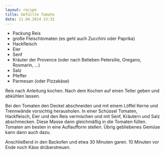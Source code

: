 ```yaml
---
layout: recipe
title: Gefüllte Tomate
date: 11.04.2014 23:32
---
```


* Packung Reis
* große Fleischtomaten (es geht auch Zucchini oder Paprika)
* Hackfleisch
* Eier
* Senf
* Kräuter der Provence (oder nach Belieben Petersilie, Oregano, Rosmarin, …)
* Salz
* Pfeffer
* Parmesan (oder Pizzakäse)

Reis nach Anleitung kochen. Nach dem Kochen auf einen Teller geben und abkühlen lassen.

Bei den Tomaten den Deckel abschneiden und mit einem Löffel Kerne und Trennwände vorsichtig herausholen.
In einer Schüssel Tomaten, Hackfleisch, Eier und den Reis vermischen und mit Senf, Kräutern und Salz abschmecken.
Diese Masse dann gleichmäßig in die Tomaten füllen. Tomaten am besten in eine Auflaufform stellen. Übrig gebliebenes Gemüse kann dann auch dazu.

Anschließend in den Backofen und etwa 30 Minuten garen. 10 Minuten vor Ende noch Käse drüberstreuen.
